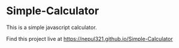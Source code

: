 # Simple-Calculator
This is a simple javascript calculator.

<p>Find this project live at <a href="https://nepul321.github.io/Simple-Calculator" target="_blank">https://nepul321.github.io/Simple-Calculator</a></p>
